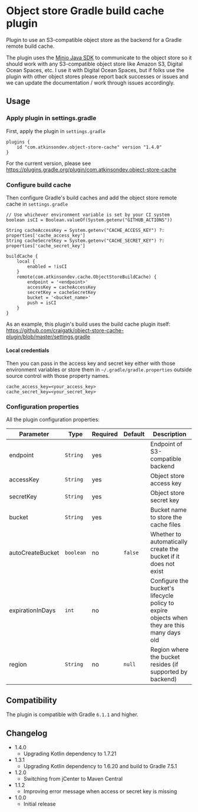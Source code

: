 # Object store Gradle build cache plugin

Plugin to use an S3-compatible object store as the backend for a Gradle remote build cache.

The plugin uses the [Minio Java SDK](https://github.com/minio/minio-java) to communicate to the object store so it should work with
any S3-compatible object store like Amazon S3, Digital Ocean Spaces, etc. I use it with Digital Ocean Spaces,
but if folks use the plugin with other object stores please report back successes or issues and we can
update the documentation / work through issues accordingly.

## Usage

### Apply plugin in settings.gradle

First, apply the plugin in `settings.gradle`

```
plugins {
    id "com.atkinsondev.object-store-cache" version "1.4.0"
}
```

For the current version, please see https://plugins.gradle.org/plugin/com.atkinsondev.object-store-cache

### Configure build cache

Then configure Gradle's build caches and add the object store remote cache in `settings.gradle`

```
// Use whichever environment variable is set by your CI system
boolean isCI = Boolean.valueOf(System.getenv("GITHUB_ACTIONS"))

String cacheAccessKey = System.getenv("CACHE_ACCESS_KEY") ?: properties['cache_access_key']
String cacheSecretKey = System.getenv("CACHE_SECRET_KEY") ?: properties['cache_secret_key']

buildCache {
    local {
        enabled = !isCI
    }
    remote(com.atkinsondev.cache.ObjectStoreBuildCache) {
        endpoint = '<endpoint>'
        accessKey = cacheAccessKey
        secretKey = cacheSecretKey
        bucket = '<bucket_name>'
        push = isCI
    }
}
```

As an example, this plugin's build uses the build cache plugin itself: https://github.com/craigatk/object-store-cache-plugin/blob/master/settings.gradle

#### Local credentials

Then you can pass in the access key and secret key either with those environment variables
or store them in `~/.gradle/gradle.properties` outside source control with those property names.

```
cache_access_key=<your_access_key>
cache_secret_key=<your_secret_key>
```

### Configuration properties

All the plugin configuration properties:

| Parameter        | Type      | Required | Default | Description                                                                                |
|------------------|-----------|----------|---------|--------------------------------------------------------------------------------------------|
| endpoint         | `String`  | yes      |         | Endpoint of S3-compatible backend                                                          |  
| accessKey        | `String`  | yes      |         | Object store access key                                                                    |
| secretKey        | `String`  | yes      |         | Object store secret key                                                                    |
| bucket           | `String`  | yes      |         | Bucket name to store the cache files                                                       |
| autoCreateBucket | `boolean` | no       | `false` | Whether to automatically create the bucket if it does not exist                            |
| expirationInDays | `int`     | no       |         | Configure the bucket's lifecycle policy to expire objects when they are this many days old |
| region           | `String`  | no       | `null`  | Region where the bucket resides (if supported by backend)                                  |          

## Compatibility

The plugin is compatible with Gradle `6.1.1` and higher.

## Changelog

* 1.4.0
  * Upgrading Kotlin dependency to 1.7.21
* 1.3.1
  * Upgrading Kotlin dependency to 1.6.20 and build to Gradle 7.5.1
* 1.2.0
  * Switching from jCenter to Maven Central
* 1.1.2
  * Improving error message when access or secret key is missing
* 1.0.0
  * Initial release